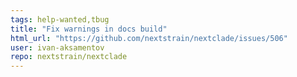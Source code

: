 ```yaml
---
tags: help-wanted,tbug
title: "Fix warnings in docs build"
html_url: "https://github.com/nextstrain/nextclade/issues/506"
user: ivan-aksamentov
repo: nextstrain/nextclade
---
```


